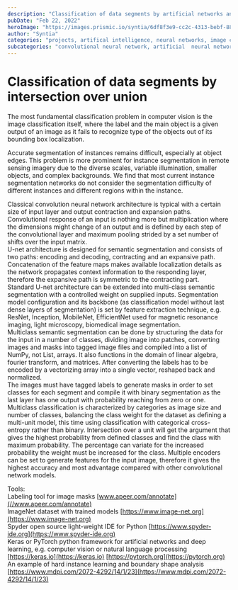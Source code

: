 ```yaml
---
description: "Classification of data segments by artificial networks and deep learning"
pubDate: "Feb 22, 2022"
heroImage: "https://images.prismic.io/syntia/6df8f3e9-cc2c-4313-bebf-889e7a0f7393_14-00023-g002.png?auto=compress,format"
author: "Syntia"
categories: "projects, artifical intelligence, neural networks, image classification"
subcategories: "convolutional neural network, artificial  neural network"
---
```

# **Classification of data segments by intersection over union**

The most fundamental classification problem in computer vision is the image classification itself, where the label and the main object is a given output of an image as it fails to recognize type of the objects out of its bounding box localization.

Accurate segmentation of instances remains difficult, especially at object edges. This problem is more prominent for instance segmentation in remote sensing imagery due to the diverse scales, variable illumination, smaller objects, and complex backgrounds. We find that most current instance segmentation networks do not consider the segmentation difficulty of different instances and different regions within the instance.

Classical convolution neural network architecture is typical with a certain size of input layer and output contraction and expansion paths. Convolutional response of an input is nothing more but multiplication where the dimensions might change of an output and is defined by each step of the convolutional layer and maximum pooling strided by a set number of shifts over the input matrix.  
U-net architecture is designed for semantic segmentation and consists of two paths: encoding and decoding, contracting and an expansive path. Concatenation of the feature maps makes available localization details as the network propagates context information to the responding layer, therefore the expansive path is symmetric to the contracting part.  
Standard U-net architecture can be extended into multi-class semantic segmentation with a controlled weight on supplied inputs. Segmentation model configuration and its backbone (as classification model without last dense layers of segmentation) is set by feature extraction technique, e.g. ResNet, Inception, MobileNet, EfficientNet used for magnetic resonance imaging, light microscopy, biomedical image segmentation.  
Multiclass semantic segmentation can be done by structuring the data for the input in a number of classes, dividing image into patches, converting images and masks into tagged image files and compiled into a list of NumPy, not List, arrays. It also functions in the domain of linear algebra, fourier transform, and matrices. After converting the labels has to be encoded by a vectorizing array into a single vector, reshaped back and normalized.  
The images must have tagged labels to generate masks in order to set classes for each segment and compile it with binary segmentation as the last layer has one output with probability reaching from zero or one.  
Multiclass classification is characterized by categories as image size and number of classes, balancing the class weight for the dataset as defining a multi-unit model, this time using classification with categorical cross-entropy rather than binary. Intersection over a unit will get the argument that gives the highest probability from defined classes and find the class with maximum probability. The percentage can variate for the increased probability the weight must be increased for the class. Multiple encoders can be set to generate features for the input image, therefore it gives the highest accuracy and most advantage compared with other convolutional network models.

  
Tools:  
Labeling tool for image masks [www.apeer.com/annotate](//www.apeer.com/annotate)  
ImageNet dataset with trained models [https://www.image-net.org](https://www.image-net.org)  
Spyder open source light-weight IDE for Python [https://www.spyder-ide.org](https://www.spyder-ide.org)  
Keras or PyTorch python framework for artificial networks and deep learning, e.g. computer vision or natural language processing [https://keras.io](https://keras.io) [https://pytorch.org](https://pytorch.org) An example of hard instance learning and boundary shape analysis [https://www.mdpi.com/2072-4292/14/1/23](https://www.mdpi.com/2072-4292/14/1/23)
